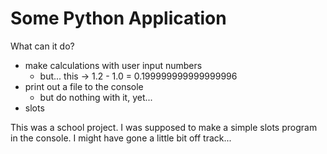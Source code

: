 # Some Python Application

What can it do?

 - make calculations with user input numbers
   - but... this -> 1.2 - 1.0 = 0.199999999999999996
 - print out a file to the console
   - but do nothing with it, yet...
 - slots

This was a school project. I was supposed to make a simple slots program in the console.
I might have gone a little bit off track...
